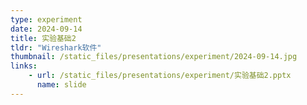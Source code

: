 ```yaml
---
type: experiment
date: 2024-09-14
title: 实验基础2
tldr: "Wireshark软件"
thumbnail: /static_files/presentations/experiment/2024-09-14.jpg
links: 
    - url: /static_files/presentations/experiment/实验基础2.pptx
      name: slide
---
```

